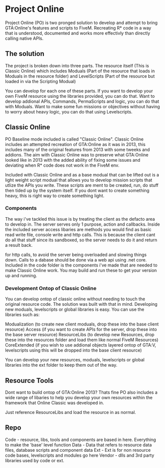 # Project Online
Project Online (PO) is two pronged solution to develop and attempt to bring GTA:Online's features and scripts to FiveM. Recreating R* code in a way that is understood, documented and works more effectivly than directly calling native APIs. 

## The solution
The project is broken down into three parts. The resource itself (This is Classic Online) which includes Moduals (Part of the resource that loads in Moduals in the resource folder) and LevelScripts (Part of the resource but loaded in via the Scripting Modual)

You can develop for each one of these parts. If you want to develop your own FiveM resource using the libraries provided, you can do that. Want to develop addional APIs, Commands, PermaScripts and logic, you can do that with Moduals. Want to make some fun missions or objectives without having to worry about heavy logic, you can do that using Levelscripts.

## Classic Online
PO Baseline mode included is called "Classic Online". Classic Online includes an attempted recreation of GTA:Online as it was in 2013, this includes many of the original features from 2013 with some tweeks and addions. The aim with Classic Online was to preserve what GTA:Online looked like in 2013 with the added ability of fixing some issues and deviating when R* code does not work in the FiveM env. 

Included with Classic Online and as a base modual that can be lifted out is a light weight script modual that allows you to develop mission scripts that utlize the APIs you write. These scripts are ment to be
created, run, do stuff then tided up by the system itself. If you dont want to create something heavy, this is right way to create something light.

### Components
The way i've tackled this issue is by treating the client as the defacto area to develop in. The server serves only 1 purpose, action and callbacks. Inside the included server access libaries are methods you would
find as basic read write file, console write and http calls. This is because the client cant do all that stuff since its sandboxed, so the server needs to do it and return a result back.

for http calls, to avoid the server being overloaded and slowing things down. Calls to a dabase should be done via a web api using .net core. Included in the code folder is the components i've made that are needed to make Classic Online work. You may build and run these to get your version up and running.

### Development Ontop of Classic Online
You can develop ontop of classic online without needing to touch the original resource code. The solution was built with that in mind. Developing new moduals, levelscripts or global libraries is easy. You can use
the libraries such as: 

Modualization (to create new client moduals, drop these into the base client resource)
Access (if you want to create APIs for the server, drop these into the base server resource)
ResourceLibs (to develop new Resources, drop these into the resources folder and load them like normal FiveM Resources) 
CoreExtended (if you wish to use addional objects layered ontop of GTA:V, levelscripts using this will be dropped into the base client resource) 

You can develop your new resources, moduals, levelscripts or global libraries into the ext folder to keep them out of the way.

## Resource Tools
Dont want to build ontop of GTA:Online 2013? Thats fine PO also includes a wide range of libaries to help you develop your own resources within the framework that Online Classic was developed in.

Just reference ResourceLibs and load the resource in as normal.

## Repo
Code - resource, libs, tools and components are based in here. Everything to make the 'base' level function
Data - Data that refers to resource data files, database scripts and component data
Ext - Ext is for non resource code bases, levelscripts and modules go here
Vendor - dlls and 3rd party libraries used by code or ext.

